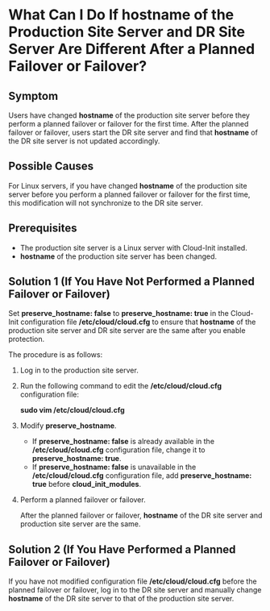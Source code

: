 # What Can I Do If hostname of the Production Site Server and DR Site Server Are Different After a Planned Failover or Failover?<a name="sdrs_06_0404"></a>

## Symptom<a name="section37204431987"></a>

Users have changed  **hostname**  of the production site server before they perform a planned failover or failover for the first time. After the planned failover or failover, users start the DR site server and find that  **hostname**  of the DR site server is not updated accordingly.

## **Possible Causes**<a name="section11269131061117"></a>

For Linux servers, if you have changed  **hostname**  of the production site server before you perform a planned failover or failover for the first time, this modification will not synchronize to the DR site server.

## **Prerequisites**<a name="section2084985454913"></a>

-   The production site server is a Linux server with Cloud-Init installed.
-   **hostname**  of the production site server has been changed.

## Solution 1 \(If You Have Not Performed a Planned Failover or Failover\)<a name="section183011437149"></a>

Set  **preserve\_hostname: false**  to  **preserve\_hostname: true**  in the Cloud-Init configuration file  **/etc/cloud/cloud.cfg**  to ensure that  **hostname**  of the production site server and DR site server are the same after you enable protection.

The procedure is as follows:

1.  Log in to the production site server.
2.  Run the following command to edit the  **/etc/cloud/cloud.cfg**  configuration file:

    **sudo vim /etc/cloud/cloud.cfg**

3.  Modify  **preserve\_hostname**.
    -   If  **preserve\_hostname: false**  is already available in the  **/etc/cloud/cloud.cfg**  configuration file, change it to  **preserve\_hostname: true**.
    -   If  **preserve\_hostname: false**  is unavailable in the  **/etc/cloud/cloud.cfg**  configuration file, add  **preserve\_hostname: true**  before  **cloud\_init\_modules**.

4.  Perform a planned failover or failover.

    After the planned failover or failover,  **hostname**  of the DR site server and production site server are the same.


## Solution 2 \(If You Have Performed a Planned Failover or Failover\)<a name="section2538238204516"></a>

If you have not modified configuration file  **/etc/cloud/cloud.cfg**  before the planned failover or failover, log in to the DR site server and manually change  **hostname**  of the DR site server to that of the production site server.

